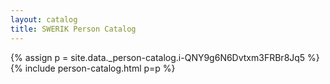```yaml
---
layout: catalog
title: SWERIK Person Catalog
---
```

{% assign p = site.data._person-catalog.i-QNY9g6N6Dvtxm3FRBr8Jq5 %}
{% include person-catalog.html p=p %}


